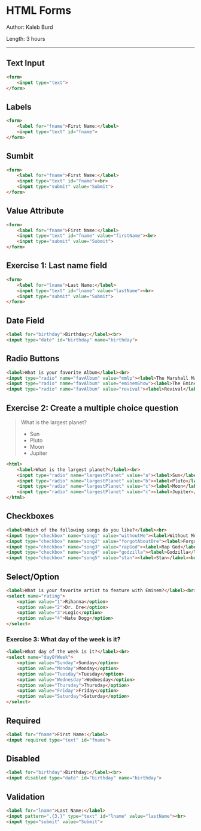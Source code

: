 # HTML Forms

Author: Kaleb Burd

Length: 3 hours

---

## Text Input
```html
<form>
    <input type="text">
</form>
```

## Labels
```html
<form>
    <label for="fname">First Name:</label>
    <input type="text" id="fname">
</form>
```

## Sumbit
```html
<form>
    <label for="fname">First Name:</label>
    <input type="text" id="fname"><br>
    <input type="submit" value="Submit">
</form>
```

## Value Attribute
```html
<form>
    <label for="fname">First Name:</label>
    <input type="text" id="fname" value="firstName"><br>
    <input type="submit" value="Submit">
</form>
```

## Exercise 1: Last name field
```html
<form>
    <label for="lname">Last Name:</label>
    <input type="text" id="lname" value="lastName"><br>
    <input type="submit" value="Submit">
</form>
```

## Date Field
```html
<label for="birthday">Birthday:</label><br>
<input type="date" id="birthday" name="birthday">
```

## Radio Buttons
```html
<label>What is your favorite Album</label><br>
<input type="radio" name="favAlbum" value="mmlp"><label>The Marshall Mathers LP</label><br>
<input type="radio" name="favAlbum" value="eminemShow"><label>The Eminem Show</label><br>
<input type="radio" name="favAlbum" value="revival"><label>Revival</label><br>
```

## Exercise 2: Create a multiple choice question

>
> What is the largest planet?
> * Sun
> * Pluto
> * Moon
> * Jupiter
>

```html
<html>
    <label>What is the largest planet?</label><br>
    <input type="radio" name="largestPlanet" value="a"><label>Sun</label><br>
    <input type="radio" name="largestPlanet" value="b"><label>Pluto</label><br>
    <input type="radio" name="largestPlanet" value="c"><label>Moon</label><br>
    <input type="radio" name="largestPlanet" value="c"><label>Jupiter</label><br>
</html>
```

## Checkboxes
```html
<label>Which of the following songs do you like?</label><br>
<input type="checkbox" name="song1" value="withoutMe"><label>Without Me</label><br>
<input type="checkbox" name="song2" value="forgotAboutDre"><label>Forgot About Dre</label><br>
<input type="checkbox" name="song3" value="rapGod"><label>Rap God</label><br>
<input type="checkbox" name="song4" value="godzilla"><label>Godzilla</label><br>
<input type="checkbox" name="song5" value="stan"><label>Stan</label><br>
```

## Select/Option
```html
<label>What is your favorite artist to feature with Eminem?</label><br>
<select name="rating">
    <option value="1">Rihanna</option>
    <option value="2">Dr. Dre</option>
    <option value="3">Logic</option>
    <option value="4">Nate Dogg</option>
</select>
```

### Exercise 3: What day of the week is it?
```html
<label>What day of the week is it?</label><br>
<select name="dayOfWeek">
    <option value="Sunday">Sunday</option>
    <option value="Monday">Monday</option>
    <option value="Tuesday">Tuesday</option>
    <option value="Wednesday">Wednesday</option>
    <option value="Thursday">Thursday</option>
    <option value="Friday">Friday</option>
    <option value="Saturday">Saturday</option>
</select>
```

## Required
```html
<label for="fname">First Name:</label>
<input required type="text" id="fname">
```

## Disabled
```html
<label for="birthday">Birthday:</label><br>
<input disabled type="date" id="birthday" name="birthday">
```

## Validation
```html
<label for="lname">Last Name:</label>
<input pattern=".{3,}" type="text" id="lname" value="lastName"><br>
<input type="submit" value="Submit">
```
